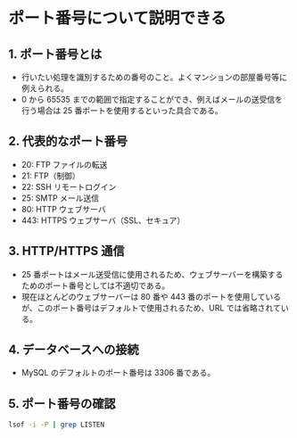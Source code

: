 # ポート番号について説明できる

## 1. ポート番号とは

- 行いたい処理を識別するための番号のこと。よくマンションの部屋番号等に例えられる。
- 0 から 65535 までの範囲で指定することができ、例えばメールの送受信を行う場合は 25 番ポートを使用するといった具合である。

## 2. 代表的なポート番号

- 20: FTP ファイルの転送
- 21: FTP（制御）
- 22: SSH リモートログイン
- 25: SMTP メール送信
- 80: HTTP ウェブサーバ
- 443: HTTPS ウェブサーバ（SSL、セキュア）

## 3. HTTP/HTTPS 通信

- 25 番ポートはメール送受信に使用されるため、ウェブサーバーを構築するためのポート番号としては不適切である。
- 現在ほとんどのウェブサーバーは 80 番や 443 番のポートを使用しているが、このポート番号はデフォルトで使用されるため、URL では省略されている。

## 4. データベースへの接続

- MySQL のデフォルトのポート番号は 3306 番である。

## 5. ポート番号の確認

```sh
lsof -i -P | grep LISTEN
```
